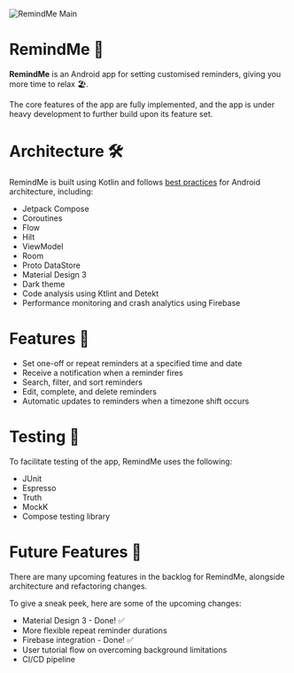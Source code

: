 ![RemindMe Main](https://user-images.githubusercontent.com/73708076/207454305-b870d65b-6065-4af2-ae4c-0ae64c1e6adc.png)

# RemindMe 🔔
**RemindMe** is an Android app for setting customised reminders, giving you more time to relax 🏖️.

The core features of the app are fully implemented, and the app is under heavy development to further build upon its feature set.

# Architecture 🛠
RemindMe is built using Kotlin and follows [best practices](https://developer.android.com/topic/architecture/recommendations) for Android architecture, including:
- Jetpack Compose
- Coroutines
- Flow
- Hilt
- ViewModel
- Room
- Proto DataStore
- Material Design 3
- Dark theme
- Code analysis using Ktlint and Detekt
- Performance monitoring and crash analytics using Firebase

# Features 📱
 - Set one-off or repeat reminders at a specified time and date
 - Receive a notification when a reminder fires
 - Search, filter, and sort reminders
 - Edit, complete, and delete reminders
 - Automatic updates to reminders when a timezone shift occurs

# Testing 🧪
To facilitate testing of the app, RemindMe uses the following:
 - JUnit
 - Espresso
 - Truth
 - MockK
 - Compose testing library

# Future Features 🔮
There are many upcoming features in the backlog for RemindMe, alongside architecture and refactoring changes.

To give a sneak peek, here are some of the upcoming changes:
 - Material Design 3 - Done! ✅
 - More flexible repeat reminder durations
 - Firebase integration - Done! ✅
 - User tutorial flow on overcoming background limitations
 - CI/CD pipeline
